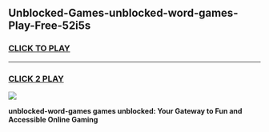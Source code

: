 
## Unblocked-Games-unblocked-word-games-Play-Free-52i5s
<h3>
<a href="https://premium76.site?title=unblocked-word-games&ref=12A">CLICK TO PLAY</a></h3>
<hr>

<h3>
<a href="https://premium76.site?title=unblocked-word-games&ref=12A">CLICK 2 PLAY</a>
  
</h3>

<a href="https://premium76.site?title=unblocked-word-games&ref=12A"><img src="https://clearcache.store/games.png"></a>


**unblocked-word-games games unblocked: Your Gateway to Fun and Accessible Online Gaming**
